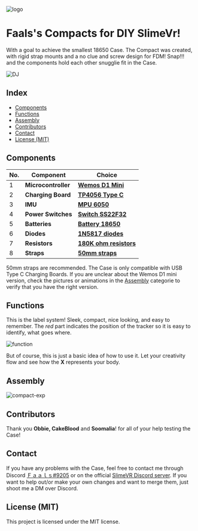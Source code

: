 ![logo](https://user-images.githubusercontent.com/114385702/192345402-1d85d590-d1f4-4f85-bf68-3b5188432610.png)
# Faals's Compacts for DIY SlimeVr!
With a goal to achieve the smallest 18650 Case. The Compact was created,
with rigid strap mounts and a no clue and screw design for FDM!
Snap!!! and the components hold each other snugglie fit in the Case.


![DJ](https://user-images.githubusercontent.com/114385702/192352997-00043785-680d-4990-a2ba-0ba82239860e.gif)
## Index
- [Components](https://github.com/Faals/Faals-s-Compacts-/edit/main/README.md#components)
- [Functions](https://github.com/Faals/Faals-s-Compacts-/edit/main/README.md#functions)
- [Assembly](https://github.com/Faals/Faals-s-Compacts-/edit/main/README.md#assembly)
- [Contributors](https://github.com/Faals/Faals-s-Compacts-/edit/main/README.md#contributors)
- [Contact](https://github.com/Faals/Faals-s-Compacts-/edit/main/README.md#contact)
- [License (MIT)](https://github.com/Faals/Faals-s-Compacts-/edit/main/README.md#license-mit)

## Components
|No.|Component|Choice|
|---|---|---|
|1|**Microcontroller**|**[Wemos D1 Mini](https://docs.slimevr.dev/diy/components-guide.html)**|
|2|**Charging Board**|**[TP4056 Type C](https://docs.slimevr.dev/diy/components-guide.html)**|
|3|**IMU**|**[MPU 6050](https://docs.slimevr.dev/diy/components-guide.html)**|
|4|**Power Switches**|**[Switch SS22F32](https://docs.slimevr.dev/diy/components-guide.html)**|
|5|**Batteries**|**[Battery 18650](https://docs.slimevr.dev/diy/components-guide.html)**|
|6|**Diodes**|**[1N5817 diodes](https://docs.slimevr.dev/diy/components-guide.html)**|
|7|**Resistors**|**[180K ohm resistors](https://docs.slimevr.dev/diy/components-guide.html)**|
|8|**Straps**|**[50mm straps](https://docs.slimevr.dev/diy/components-guide.html)**|


50mm straps are recommended.
The Case is only compatible with USB Type C Charging Boards.
If you are unclear about the Wemos D1 mini version, check the pictures or animations in the [Assembly](https://github.com/Faals/Faals-s-Compacts-/edit/main/README.md#assembly) categorie to verify that you have the right version.

## Functions
This is the label system! Sleek, compact, nice looking, and easy to remember. The *red* part indicates the position of the tracker so it is easy to identify, what goes where.

![function](https://user-images.githubusercontent.com/114385702/192364379-8ae1a264-76ac-4a53-a451-95ca29fc9b63.png)

But of course, this is just a basic idea of how to use it. Let your creativity flow and see how the **X** represents your body.
## Assembly

![compact-exp](https://user-images.githubusercontent.com/114385702/192366826-26f9c090-bd5e-4fd0-91c9-f759078573f2.gif)

## Contributors
Thank you **Obbie, CakeBlood** and **Soomalia**! for all of your help testing the Case!


## Contact
If you have any problems with the Case, feel free to contact me through Discord [Ｆａａｌｓ#9205](https://discord.com/users/yourID) or on the official
[SlimeVR Discord server](https://discord.com/invite/SlimeVR). If you want to help out/or make your own changes and want to merge them, just shoot me a DM over Discord.

## License (MIT)
This project is licensed under the MIT license.
